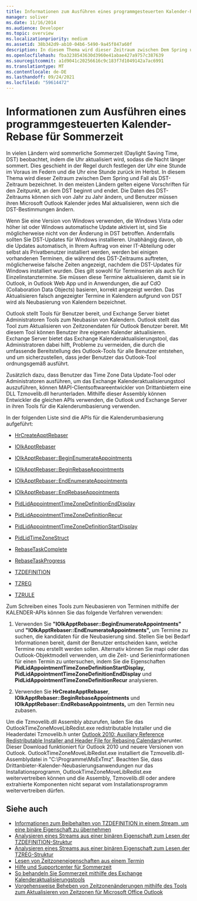 ```yaml
---
title: Informationen zum Ausführen eines programmgesteuerten Kalender-Rebase für Sommerzeit
manager: soliver
ms.date: 11/16/2014
ms.audience: Developer
ms.topic: overview
ms.localizationpriority: medium
ms.assetid: 38b342d9-ab10-04b6-5490-9a45f847a60f
description: In diesem Thema wird dieser Zeitraum zwischen Dem Spring und Fall als DST-Zeitraum bezeichnet.
ms.openlocfilehash: fba3238543630d3960e41abae427a9757c387639
ms.sourcegitcommit: a1d9041c20256616c9c183f7d1049142a7ac6991
ms.translationtype: MT
ms.contentlocale: de-DE
ms.lasthandoff: 09/24/2021
ms.locfileid: "59614472"
---
```

# <a name="about-rebasing-calendars-programmatically-for-daylight-saving-time"></a>Informationen zum Ausführen eines programmgesteuerten Kalender-Rebase für Sommerzeit

In vielen Ländern wird sommerliche Sommerzeit (Daylight Saving Time, DST) beobachtet, indem die Uhr aktualisiert wird, sodass die Nacht länger sommert. Dies geschieht in der Regel durch festlegen der Uhr eine Stunde im Voraus im Federn und die Uhr eine Stunde zurück im Herbst. In diesem Thema wird dieser Zeitraum zwischen Dem Spring und Fall als DST-Zeitraum bezeichnet. In den meisten Ländern gelten eigene Vorschriften für den Zeitpunkt, an dem DST beginnt und endet. Die Daten des DST-Zeitraums können sich von Jahr zu Jahr ändern, und Benutzer müssen ihren Microsoft Outlook Kalender jedes Mal aktualisieren, wenn sich die DST-Bestimmungen ändern. 
  
Wenn Sie eine Version von Windows verwenden, die Windows Vista oder höher ist oder Windows automatische Update aktiviert ist, sind Sie möglicherweise nicht von der Änderung in DST betroffen. Andernfalls sollten Sie DST-Updates für Windows installieren. Unabhängig davon, ob die Updates automatisch, in Ihrem Auftrag von einer IT-Abteilung oder selbst als Privatbenutzer installiert werden, werden bei einigen vorhandenen Terminen, die während des DST-Zeitraums auftreten, möglicherweise falsche Zeiten angezeigt, nachdem die DST-Updates für Windows installiert wurden. Dies gilt sowohl für Terminserien als auch für Einzelinstanztermine. Sie müssen diese Termine aktualisieren, damit sie in Outlook, in Outlook Web App und in Anwendungen, die auf CdO (Collaboration Data Objects) basieren, korrekt angezeigt werden. Das Aktualisieren falsch angezeigter Termine in Kalendern aufgrund von DST wird als Neubasierung von Kalendern bezeichnet.
  
Outlook stellt Tools für Benutzer bereit, und Exchange Server bietet Administratoren Tools zum Neubasisn von Kalendern. Outlook stellt das Tool zum Aktualisieren von Zeitzonendaten für Outlook Benutzer bereit. Mit diesem Tool können Benutzer ihre eigenen Kalender aktualisieren. Exchange Server bietet das Exchange Kalenderaktualisierungstool, das Administratoren dabei hilft, Probleme zu vermeiden, die durch die umfassende Bereitstellung des Outlook-Tools für alle Benutzer entstehen, und um sicherzustellen, dass jeder Benutzer das Outlook-Tool ordnungsgemäß ausführt.
  
Zusätzlich dazu, dass Benutzer das Time Zone Data Update-Tool oder Administratoren ausführen, um das Exchange Kalenderaktualisierungstool auszuführen, können MAPI-Clientsoftwareentwickler von Drittanbietern eine DLL Tzmovelib.dll herunterladen. Mithilfe dieser Assembly können Entwickler die gleichen APIs verwenden, die Outlook und Exchange Server in ihren Tools für die Kalenderumbasierung verwenden. 

In der folgenden Liste sind die APIs für die Kalenderumbasierung aufgeführt:
  
- [HrCreateApptRebaser](hrcreateapptrebaser.md)
    
- [IOlkApptRebaser](iolkapptrebaser.md)
    
- [IOlkApptRebaser::BeginEnumerateAppointments](iolkapptrebaser-beginenumerateappointments.md)
    
- [IOlkApptRebaser::BeginRebaseAppointments](iolkapptrebaser-beginrebaseappointments.md)
    
- [IOlkApptRebaser::EndEnumerateAppointments](iolkapptrebaser-endenumerateappointments.md)
    
- [IOlkApptRebaser::EndRebaseAppointments](iolkapptrebaser-endrebaseappointments.md)
    
- [PidLidAppointmentTimeZoneDefinitionEndDisplay](https://msdn.microsoft.com/library/7b6193cb-612b-408e-b9bc-285df313e2cc%28Office.15%29.aspx)
    
- [PidLidAppointmentTimeZoneDefinitionRecur](https://msdn.microsoft.com/library/52fd57a0-9e34-4452-9ecd-2acb454446c9%28Office.15%29.aspx)
    
- [PidLidAppointmentTimeZoneDefinitionStartDisplay](https://msdn.microsoft.com/library/08239670-3211-420c-99d7-0056ed967cb8%28Office.15%29.aspx)
    
- [PidLidTimeZoneStruct](https://msdn.microsoft.com/library/2acf0036-2f3e-4f90-8614-7aa667860f74%28Office.15%29.aspx)
    
- [RebaseTaskComplete](rebasetaskcomplete.md)
    
- [RebaseTaskProgress](rebasetaskprogress.md)
    
- [TZDEFINITION](tzdefinition.md)
    
- [TZREG](tzreg.md)
    
- [TZRULE](tzrule.md)
    
Zum Schreiben eines Tools zum Neubasieren von Terminen mithilfe der KALENDER-APIs können Sie das folgende Verfahren verwenden:
  
1. Verwenden Sie **"IOlkApptRebaser::BeginEnumerateAppointments"** und **"IOlkApptRebaser::EndEnumerateAppointments",** um Termine zu suchen, die kandidaten für die Neubasierung sind. Stellen Sie bei Bedarf Informationen bereit, damit der Benutzer entscheiden kann, welche Termine neu erstellt werden sollen. Alternativ können Sie mapi oder das Outlook-Objektmodell verwenden, um die Zeit- und Serieninformationen für einen Termin zu untersuchen, indem Sie die Eigenschaften **PidLidAppointmentTimeZoneDefinitionStartDisplay,** **PidLidAppointmentTimeZoneDefinitionEndDisplay** und **PidLidAppointmentTimeZoneDefinitionRecur** analysieren. 
    
2. Verwenden Sie **HrCreateApptRebaser**, **IOlkApptRebaser::BeginRebaseAppointments** und **IOlkApptRebaser::EndRebaseAppointments,** um den Termin neu zubasen. 
    
Um die Tzmovelib.dll Assembly abzurufen, laden Sie das OutlookTimeZoneMoveLibRedist.exe redistributable Installer und die Headerdatei Tzmovelib.h unter [Outlook 2010: Auxiliary Reference Redistributable Installer and Header File for Rebasing Calendars](https://www.microsoft.com/downloads/details.aspx?FamilyID=77748863-4352-4b99-ae57-1d4ae803983b)herunter. Dieser Download funktioniert für Outlook 2010 und neuere Versionen von Outlook. OutlookTimeZoneMoveLibRedist.exe installiert die Tzmovelib.dll-Assemblydatei in "C:\Programme\MsExTmz". Beachten Sie, dass Drittanbieter-Kalender-Neubasierungsanwendungen nur das Installationsprogramm, OutlookTimeZoneMoveLibRedist.exe weitervertreiben können und die Assembly, Tzmovelib.dll oder andere extrahierte Komponenten nicht separat vom Installationsprogramm weitervertreiben dürfen.
  
## <a name="see-also"></a>Siehe auch

- [Informationen zum Beibehalten von TZDEFINITION in einem Stream, um eine binäre Eigenschaft zu übernehmen](about-persisting-tzdefinition-to-a-stream-to-commit-to-a-binary-property.md)
- [Analysieren eines Streams aus einer binären Eigenschaft zum Lesen der TZDEFINITION-Struktur](how-to-parse-stream-from-binary-property-to-read-tzdefinition-structure.md)
- [Analysieren eines Streams aus einer binären Eigenschaft zum Lesen der TZREG-Struktur](how-to-parse-a-stream-from-a-binary-property-to-read-the-tzreg-structure.md)
- [Lesen von Zeitzoneneigenschaften aus einem Termin](how-to-read-time-zone-properties-from-an-appointment.md)
- [Hilfe und Supportcenter für Sommerzeit](https://support.microsoft.com/gp/cp_dst)
- [So behandeln Sie Sommerzeit mithilfe des Exchange Kalenderaktualisierungstools](https://support.microsoft.com/kb/941018)
- [Vorgehensweise Beheben von Zeitzonenänderungen mithilfe des Tools zum Aktualisieren von Zeitzonen für Microsoft Office Outlook](https://support.microsoft.com/kb/931667)

